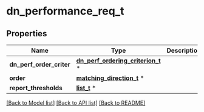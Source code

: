 # dn_performance_req_t

## Properties
Name | Type | Description | Notes
------------ | ------------- | ------------- | -------------
**dn_perf_order_criter** | [**dn_perf_ordering_criterion_t**](dn_perf_ordering_criterion.md) \* |  | [optional] 
**order** | [**matching_direction_t**](matching_direction.md) \* |  | [optional] 
**report_thresholds** | [**list_t**](threshold_level.md) \* |  | [optional] 

[[Back to Model list]](../README.md#documentation-for-models) [[Back to API list]](../README.md#documentation-for-api-endpoints) [[Back to README]](../README.md)


